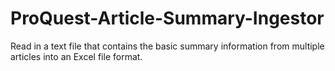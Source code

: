 # ProQuest-Article-Summary-Ingestor
Read in a text file that contains the basic summary information from multiple articles into an Excel file format.
